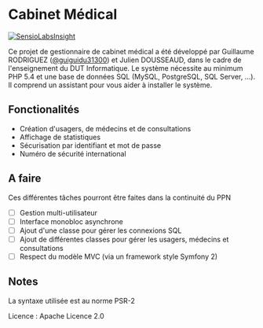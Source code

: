 # Cabinet Médical

[![SensioLabsInsight](https://insight.sensiolabs.com/projects/d9985748-5362-4d58-adf3-db3009399431/big.png)](https://insight.sensiolabs.com/projects/d9985748-5362-4d58-adf3-db3009399431)

Ce projet de gestionnaire de cabinet médical a été développé par Guillaume RODRIGUEZ ([@guiguidu31300](https://twitter.com/guiguidu31300)) et Julien DOUSSEAUD, dans le cadre de l'enseignement du DUT Informatique.
Le système nécessite au minimum PHP 5.4 et une base de données SQL (MySQL, PostgreSQL, SQL Server, ...).
Il comprend un assistant pour vous aider à installer le système.

## Fonctionalités

- Création d'usagers, de médecins et de consultations
- Affichage de statistiques
- Sécurisation par identifiant et mot de passe
- Numéro de sécurité international

## A faire
Ces différentes tâches pourront être faites dans la continuité du PPN

- [ ] Gestion multi-utilisateur
- [ ] Interface monobloc asynchrone
- [ ] Ajout d'une classe pour gérer les connexions SQL
- [ ] Ajout de différentes classes pour gérer les usagers, médecins et consultations
- [ ] Respect du modèle MVC (via un framework style Symfony 2)

## Notes
La syntaxe utilisée est au norme PSR-2

Licence : Apache Licence 2.0
